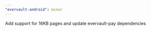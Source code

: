 ```yaml
---
"evervault-android": minor
---
```


Add support for 16KB pages and update evervault-pay dependencies
